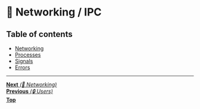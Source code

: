 # 📡 Networking / IPC

## Table of contents

- [Networking](networking.md)
- [Processes](processes.md)
- [Signals](signals.md)
- [Errors](errors.md)

<hr>

[**Next** _(📡 Networking)_](networking.md)<br>
[**Previous** _(🔒 Users)_](../security/users.md)<br>
[**Top**](../../README.md#table-of-contents)<br>
